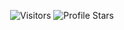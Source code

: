 <p align="center"><img src="https://gpvc.arturio.dev/AnonymousEnt1ty
" alt="Visitors"></a>
<img src="https://img.shields.io/badge/dynamic/json?&label=Total%20Stars&color=bb2527&style=flat&style=for-the-badge&query=%24.stars&url=https://api.github-star-counter.workers.dev/user/AnonymousEnt1ty
" alt="Profile Stars"></a></p>
